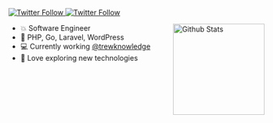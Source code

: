 <p>
  <a href="https://twitter.com/msaimonh3">
    <img alt="Twitter Follow" src="https://img.shields.io/twitter/follow/msaimonh3?color=1DA1F2&logo=twitter&style=for-the-badge">
  </a>
  
  <a href="https://www.linkedin.com/in/saimonh3">
    <img alt="Twitter Follow" src="https://img.shields.io/badge/LinkedIn-0077B5?style=for-the-badge&logo=linkedin&logoColor=white">
  </a>
</p>

<img alt="Github Stats" src="https://github-readme-stats.vercel.app/api?username=saimonh3&show_icons=true" align="right" height="180"/>

- :boom: Software Engineer
- 🖤 PHP, Go, Laravel, WordPress
- :computer: Currently working <a href="https://rtcamp.com/">@trewknowledge</a>
- 🚀 Love exploring new technologies
